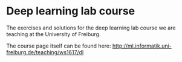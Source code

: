 # Deep learning lab course
The exercises and solutions for the deep learning lab course we are teaching at the University of Freiburg.

The course page itself can be found here: 
http://ml.informatik.uni-freiburg.de/teaching/ws1617/dl
